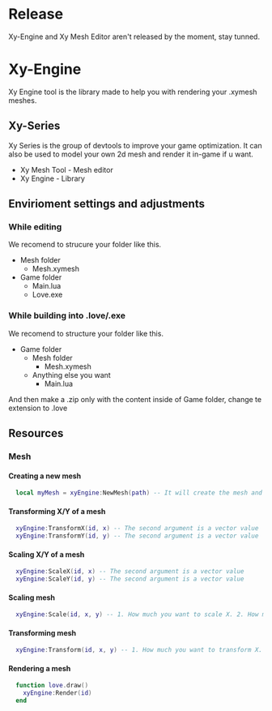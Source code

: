 # Release
Xy-Engine and Xy Mesh Editor aren't released by the moment, stay tunned.

# Xy-Engine
Xy Engine tool is the library made to help you with rendering your .xymesh meshes.

## Xy-Series
Xy Series is the group of devtools to improve your game optimization. It can also be used to model your own 2d mesh and render it in-game if u want.
  - Xy Mesh Tool - Mesh editor
  - Xy Engine - Library


## Envirioment settings and adjustments
### While editing
 We recomend to strucure your folder like this.
 
- Mesh folder
  - Mesh.xymesh
- Game folder
  - Main.lua
  - Love.exe

### While building into .love/.exe
We recomend to structure your folder like this.

- Game folder
  - Mesh folder
    - Mesh.xymesh
  - Anything else you want
    - Main.lua
      
And then make a .zip only with the content inside of Game folder, change te extension to .love

## Resources
### Mesh
#### Creating a new mesh
```lua
  local myMesh = xyEngine:NewMesh(path) -- It will create the mesh and return you the id of the mesh
```
#### Transforming X/Y of a mesh
```lua
  xyEngine:TransformX(id, x) -- The second argument is a vector value
  xyEngine:TransformY(id, y) -- The second argument is a vector value
```
#### Scaling X/Y of a mesh
```lua
  xyEngine:ScaleX(id, x) -- The second argument is a vector value
  xyEngine:ScaleY(id, y) -- The second argument is a vector value
```
#### Scaling mesh
```lua
  xyEngine:Scale(id, x, y) -- 1. How much you want to scale X. 2. How much you want to scale Y.
```

#### Transforming mesh
```lua
  xyEngine:Transform(id, x, y) -- 1. How much you want to transform X. 2. How much you want to transform Y.
```

#### Rendering a mesh
```lua
  function love.draw()
    xyEngine:Render(id)
  end
```
